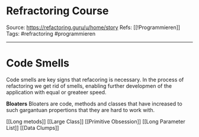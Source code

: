 # Refractoring Course
Source: https://refactoring.guru/u/home/story
Refs: [[!Programmieren]]
Tags: #refractoring #programmieren  

---
# Code Smells
Code smells are key signs that refacoring is necessary. In the process of refactoring we get rid of smells, enabling further developmen of the application with equal or greateer speed.

**Bloaters**
Bloaters are code, methods and classes that have increased to such gargantuan propertions that they are hard to work with. 

[[Long metods]]
[[Large Class]]
[[Primitive Obsession]]
[[Long Parameter List]]
[[Data Clumps]]